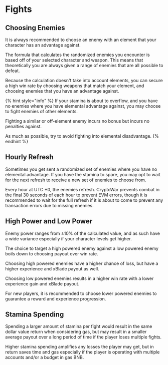 # Fights

## Choosing Enemies

It is always recommended to choose an enemy with an element that your character has an advantage against.

The formula that calculates the randomized enemies you encounter is based off of your selected character and weapon. This means that theoretically you are always given a range of enemies that are all possible to defeat.

Because the calculation doesn't take into account elements, you can secure a high win rate by choosing weapons that match your element, and choosing enemies that you have an advantage against.

{% hint style="info" %}
If your stamina is about to overflow, and you have no enemies where you have elemental advantage against, you may choose to fight enemies of other elements.

Fighting a similar or off-element enemy incurs no bonus but incurs no penalties against.

As much as possible, try to avoid fighting into elemental disadvantage.
{% endhint %}

## Hourly Refresh

Sometimes you get sent a randomized set of enemies where you have no elemental advantage. If you have the stamina to spare, you may opt to wait for the next refresh to receive a new set of enemies to choose from.

Every hour at UTC +0, the enemies refresh. CryptoWar prevents combat in the final 30 seconds of each hour to prevent EVM errors, though it is recommended to wait for the full refresh if it is about to come to prevent any transaction errors due to missing enemies.

## High Power and Low Power

Enemy power ranges from ±10% of the calculated value, and as such have a wide variance especially if your character levels get higher.

The choice to target a high powered enemy against a low powered enemy boils down to choosing payout over win rate.

Choosing high powered enemies have a higher chance of loss, but have a higher experience and xBlade payout as well.

Choosing low powered enemies results in a higher win rate with a lower experience gain and xBlade payout.

For new players, it is recommended to choose lower powered enemies to guarantee a reward and experience progression.

## Stamina Spending

Spending a larger amount of stamina per fight would result in the same dollar value return when considering gas, but may result in a smaller average payout over a long period of time if the player loses multiple fights.

Higher stamina spending amplifies any losses the player may get, but in return saves time and gas especially if the player is operating with multiple accounts and/or a budget in gas BNB.

